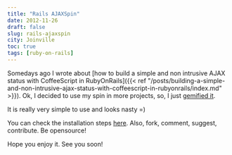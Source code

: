 ```yaml
---
title: "Rails AJAXSpin"
date: 2012-11-26
draft: false
slug: rails-ajaxspin
city: Joinville
toc: true
tags: [ruby-on-rails]
---
```


Somedays ago I wrote about [how to build a simple and non intrusive AJAX status with CoffeeScript in RubyOnRails]({{< ref "/posts/building-a-simple-and-non-intrusive-ajax-status-with-coffeescript-in-rubyonrails/index.md" >}}). Ok, I decided to use my spin in more projects, so, I just [gemified it](https://rubygems.org/gems/ajaxspin).

It is really very simple to use and looks nasty =)

You can check the installation steps [here](https://github.com/caarlos0/ajaxspin). Also, fork, comment, suggest, contribute. Be opensource!

Hope you enjoy it. See you soon!
